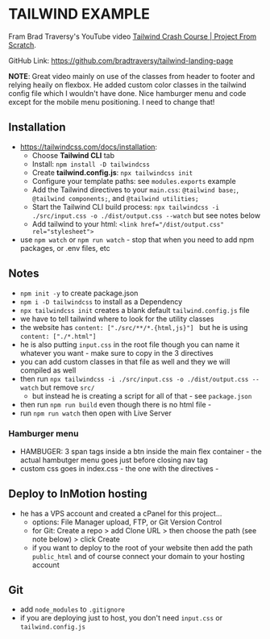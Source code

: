 # TAILWIND EXAMPLE

Fram Brad Traversy's YouTube video [Tailwind Crash Course | Project From Scratch](https://youtu.be/dFgzHOX84xQ).

GitHub Link: https://github.com/bradtraversy/tailwind-landing-page

**NOTE**: Great video mainly on use of the classes from header to footer and relying heaily on flexbox. He added custom color classes in the tailwind config file which I wouldn't have done. Nice hamburger menu and code except for the mobile menu positioning. I need to change that!

## Installation

- https://tailwindcss.com/docs/installation:
  - Choose **Tailwind CLI** tab
  - Install: `npm install -D tailwindcss`
  - Create **tailwind.config.js**: `npx tailwindcss init`
  - Configure your template paths: see `modules.exports` example
  - Add the Tailwind directives to your `main.css`: `@tailwind base;`, `@tailwind components;`, and `@tailwind utilities;`
  - Start the Tailwind CLI build process: `npx tailwindcss -i ./src/input.css -o ./dist/output.css --watch` but see notes below
  - Add tailwind to your html: `<link href="/dist/output.css" rel="stylesheet">`
- use `npm watch` or `npm run watch` - stop that when you need to add npm packages, or .env files, etc

## Notes

- `npm init -y` to create package.json
- `npm i -D tailwindcss` to install as a Dependency
- `npx tailwindcss init` creates a blank default `tailwind.config.js` file
- we have to tell tailwind where to look for the utility classes
- the website has `content: ["./src/**/*.{html,js}"] ` but he is using `content: ["./*.html"]`
- he is also putting `input.css` in the root file though you can name it whatever you want - make sure to copy in the 3 directives
- you can add custom classes in that file as well and they we will compiled as well
- then run `npx tailwindcss -i ./src/input.css -o ./dist/output.css --watch` but remove `src/`
  - but instead he is creating a script for all of that - see `package.json`
- then run `npm run build` even though there is no html file -
- run `npm run watch` then open with Live Server

### Hamburger menu

- HAMBUGER: 3 span tags inside a btn inside the main flex container - the actual hambutger menu goes just before closing nav tag
- custom css goes in index.css - the one with the directives -

## Deploy to InMotion hosting

- he has a VPS account and created a cPanel for this project...
  - options: File Manager upload, FTP, or Git Version Control
  - for Git: Create a repo > add Clone URL > then choose the path (see note below) > click Create
  - if you want to deploy to the root of your website then add the path `public_html` and of course connect your domain to your hosting account

## Git

- add `node_modules` to `.gitignore`
- if you are deploying just to host, you don't need `input.css` or `tailwind.config.js`
